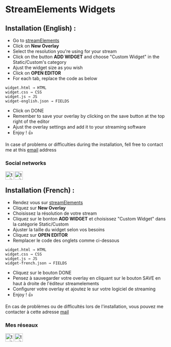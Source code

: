# StreamElements Widgets

## Installation (English) :

- Go to [streamElements] <br />
- Click on **New Overlay** <br />
- Select the resolution you're using for your stream <br />
- Click on the button **ADD WIDGET** and choose "Custom Widget" in the Static/Custom's category <br />
- Ajust the widget size as you wish <br />
- Click on **OPEN EDITOR**<br />
- For each tab, replace the code as below <br />
```
widget.html → HTML
widget.css → CSS
widget.js → JS
widget-english.json → FIELDS
```
- Click on DONE
- Remember to save your overlay by clicking on the save button at the top right of the editor
- Ajust the overlay settings and add it to your streaming software
- Enjoy ! 👍

In case of problems or difficulties during the installation, fell free to contact me at this <a href="mailto:contact@louisdiox.fr">email</a> address
### Social networks
[<img align="left" alt="twitter" width="26px" src="https://img.icons8.com/color/48/000000/twitter--v1.png"/>][twitter]
[<img align="left" alt="twitch" width="26px" src="https://img.icons8.com/fluent/48/000000/twitch.png" />][twitch]
<br />

## Installation (French) :

- Rendez vous sur [streamElements] <br />
- Cliquez sur **New Overlay** <br />
- Choisissez la résolution de votre stream <br />
- Cliquez sur le bonton **ADD WIDGET** et choisissez "Custom Widget" dans la catégorie Static/Custom <br />
- Ajuster la taille du widget selon vos besoins <br />
- Cliquez sur **OPEN EDITOR**<br />
- Remplacer le code des onglets comme ci-dessous <br />
```
widget.html → HTML
widget.css → CSS
widget.js → JS
widget-french.json → FIELDS
```
- Cliquez sur le bouton DONE
- Pensez à sauvegarder votre overlay en cliquant sur le bouton SAVE en haut à droite de l'éditeur streamelements
- Configurer votre overlay et ajoutez le sur votre logiciel de streaming
- Enjoy ! 👍

En cas de problèmes ou de difficultés lors de l'installation, vous pouvez me contacter à cette adresse <a href="mailto:contact@louisdiox.fr">mail</a>

### Mes réseaux
[<img align="left" alt="twitter" width="26px" src="https://img.icons8.com/color/48/000000/twitter--v1.png"/>][twitter]
[<img align="left" alt="twitch" width="26px" src="https://img.icons8.com/fluent/48/000000/twitch.png" />][twitch]


[twitter]: https://twitter.com/Diox90
[twitch]: https://www.twitch.tv/louis_diox
[streamElements]: https://streamelements.com/dashboard/overlays
